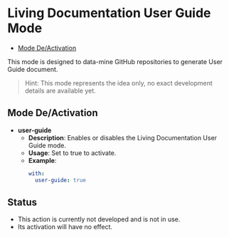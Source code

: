 # Living Documentation User Guide Mode

- [Mode De/Activation](#mode-deactivation)

This mode is designed to data-mine GitHub repositories to generate User Guide document.

> Hint: This mode represents the idea only, no exact development details are available yet.

## Mode De/Activation

- **user-guide**
  - **Description**: Enables or disables the Living Documentation User Guide mode.
  - **Usage**: Set to true to activate.
  - **Example**:
    ```yaml
    with:
      user-guide: true
    ```
    
## Status
- This action is currently not developed and is not in use.
- Its activation will have no effect.

